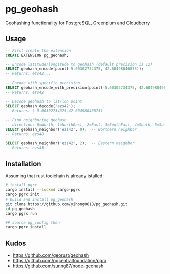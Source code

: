 # pg_geohash

Geohashing functionality for PostgreSQL, Greenplum and Cloudberry

## Usage

```sql
-- First create the extension
CREATE EXTENSION pg_geohash;

-- Encode latitude/longitude to geohash (default precision is 12)
SELECT geohash_encode(point(-5.60302734375, 42.60498046875));
-- Returns: ezs42...

-- Encode with specific precision
SELECT geohash_encode_with_precision(point(-5.60302734375, 42.60498046875), 5);
-- Returns: ezs42

-- Decode geohash to lat/lon point
SELECT geohash_decode('ezs42');
-- Returns: (-5.60302734375,42.60498046875)

-- Find neighboring geohash
-- direction: 0=North, 1=NorthEast, 2=East, 3=SouthEast, 4=South, 5=SouthWest, 6=West, 7=NorthWest
SELECT geohash_neighbor('ezs42', 0);  -- Northern neighbor
-- Returns: ezs48

SELECT geohash_neighbor('ezs42', 2);  -- Eastern neighbor
-- Returns: ezs43
```

## Installation

Assuming that rust toolchain is already istalled:

```sh
# install pgrx
cargo install --locked cargo-pgrx
cargo pgrx init
# build and install pg_geohash
git clone https://github.com/yihong0618/pg_geohash.git
cd pg_geohash
cargo pgrx run

## source pg_config then
cargo pgrx install 
```

## Kudos

- https://github.com/georust/geohash
- https://github.com/pgcentralfoundation/pgrx
- https://github.com/sunng87/node-geohash